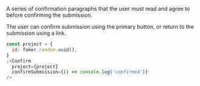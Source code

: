 A series of confirmation paragraphs that the user must read and agree to before confirming the submission.

The user can confirm submission using the primary button, or return to the submission using a link.

```js
const project = {
  id: faker.random.uuid(),
}
;<Confirm
  project={project}
  confirmSubmission={() => console.log('confirmed')}
/>
```
